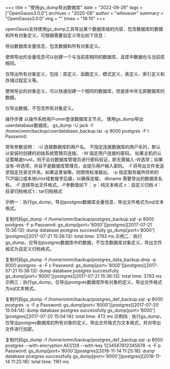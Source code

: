 +++
title = "使用gs_dump导出数据库"
date = "2022-08-26"
tags = ["OpenGauss3.0.0"]
archives = "2020-08"
author = "wllovever"
summary = "OpenGauss3.0.0"
img = ""
times = "18:10"
+++

openGauss支持使用gs_dump工具导出某个数据库级的内容，包含数据库的数据和所有对象定义。可根据需要自定义导出如下信息：

导出数据库全量信息，包含数据和所有对象定义。

使用导出的全量信息可以创建一个与当前库相同的数据库，且库中数据也与当前库相同。

仅导出所有对象定义，包括：库定义、函数定义、模式定义、表定义、索引定义和存储过程定义等。

使用导出的对象定义，可以快速创建一个相同的数据库，但是库中并无原数据库的数据。

仅导出数据，不包含所有对象定义。

操作步骤
以操作系统用户omm登录数据库主节点。
使用gs_dump导出userdatabase数据库。
gs_dump -U jack -f /home/omm/backup/userdatabase_backup.tar -p 8000 postgres -F t 
Password:

常有参数说明：
-U  连接数据库的用户名。 不指定连接数据库的用户名时，默认以安装时创建的初始系统管理员连接。
-W 指定用户连接的密码。 如果主机的认证策略是trust，则不会对数据库管理员进行密码验证，即无需输入-W选项；如果没有-W选项，并且不是数据库管理员，会提示用户输入密码。
-f 将导出文件发送至指定目录文件夹。如果这里省略，则使用标准输出。
-p 指定服务器所侦听的TCP端口或本地Unix域套接字后缀，以确保连接。
dbname 需要导出的数据库名称。
-F 选择导出文件格式。-F参数值如下：
p：纯文本格式
c：自定义归档
d：目录归档格式
t：tar归档格式

示例一：执行gs_dump，导出postgres数据库全量信息，导出文件格式为sql文本格式。

复制代码gs_dump -f /home/omm/backup/postgres_backup.sql -p 8000 postgres -F p
Password:
gs_dump[port='8000'][postgres][2017-07-21 15:36:13]: dump database postgres successfully
gs_dump[port='8000'][postgres][2017-07-21 15:36:13]: total time: 3793  ms
示例二：执行gs_dump，仅导出postgres数据库中的数据，不包含数据库对象定义，导出文件格式为自定义归档格式。

复制代码gs_dump -f /home/omm/backup/postgres_data_backup.dmp -p 8000 postgres -a -F c
Password:
gs_dump[port='8000'][postgres][2017-07-21 15:36:13]: dump database postgres successfully
gs_dump[port='8000'][postgres][2017-07-21 15:36:13]: total time: 3793  ms
示例三：执行gs_dump，仅导出postgres数据库所有对象的定义，导出文件格式为sql文本格式。

复制代码gs_dump -f /home/omm/backup/postgres_def_backup.sql -p 8000 postgres -s -F p
Password:
gs_dump[port='8000'][postgres][2017-07-20 15:04:14]: dump database postgres successfully
gs_dump[port='8000'][postgres][2017-07-20 15:04:14]: total time: 472 ms
示例四：执行gs_dump，仅导出postgres数据库的所有对象的定义，导出文件格式为文本格式，并对导出文件进行加密。

复制代码gs_dump -f /home/omm/backup/postgres_def_backup.sql -p 8000 postgres --with-encryption AES128 --with-key 1234567812345678 -s -F p
Password:
gs_dump[port='8000'][postgres][2018-11-14 11:25:18]: dump database postgres successfully
gs_dump[port='8000'][postgres][2018-11-14 11:25:18]: total time: 1161  ms